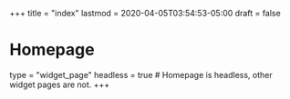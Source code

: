 +++
title = "index"
lastmod = 2020-04-05T03:54:53-05:00
draft = false
# Homepage
type = "widget_page"
headless = true  # Homepage is headless, other widget pages are not.
+++
